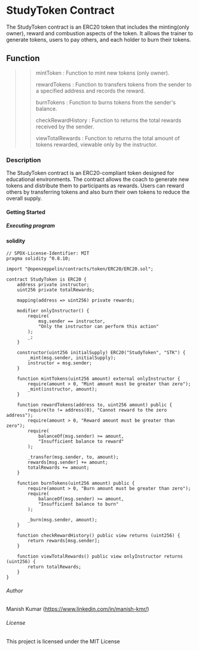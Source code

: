 # StudyToken Contract
The StudyToken contract is an ERC20 token that includes the minting(only owner), reward and combustion aspects of the token. It allows the trainer to generate tokens, users to pay others, and each holder to burn their tokens.

## Function
>>mintToken : Function to mint new tokens (only owner).
>>
>>rewardTokens : Function to transfers tokens from the sender to a specified address and records the reward.
>>
>>burnTokens : Function to burns tokens from the sender's balance.
>>
>>checkRewardHistory : Function to returns the total rewards received by the sender.
>>
>>viewTotalRewards : Function to returns the total amount of tokens rewarded, viewable only by the instructor.


### Description
The StudyToken contract is an ERC20-compliant token designed for educational environments. The contract allows the coach to generate new tokens and distribute them to participants as rewards. Users can reward others by transferring tokens and also burn their own tokens to reduce the overall supply.

#### Getting Started

##### Executing program
#### solidity
```
// SPDX-License-Identifier: MIT
pragma solidity ^0.8.10;

import "@openzeppelin/contracts/token/ERC20/ERC20.sol";

contract StudyToken is ERC20 {
    address private instructor;
    uint256 private totalRewards;

    mapping(address => uint256) private rewards;

    modifier onlyInstructor() {
        require(
            msg.sender == instructor,
            "Only the instructor can perform this action"
        );
        _;
    }

    constructor(uint256 initialSupply) ERC20("StudyToken", "STK") {
        _mint(msg.sender, initialSupply);
        instructor = msg.sender;
    }

    function mintTokens(uint256 amount) external onlyInstructor {
        require(amount > 0, "Mint amount must be greater than zero");
        _mint(instructor, amount);
    }

    function rewardTokens(address to, uint256 amount) public {
        require(to != address(0), "Cannot reward to the zero address");
        require(amount > 0, "Reward amount must be greater than zero");
        require(
            balanceOf(msg.sender) >= amount,
            "Insufficient balance to reward"
        );

        _transfer(msg.sender, to, amount);
        rewards[msg.sender] += amount;
        totalRewards += amount;
    }

    function burnTokens(uint256 amount) public {
        require(amount > 0, "Burn amount must be greater than zero");
        require(
            balanceOf(msg.sender) >= amount,
            "Insufficient balance to burn"
        );

        _burn(msg.sender, amount);
    }

    function checkRewardHistory() public view returns (uint256) {
        return rewards[msg.sender];
    }

    function viewTotalRewards() public view onlyInstructor returns (uint256) {
        return totalRewards;
    }
}
```


###### Author
Manish Kumar 
(https://www.linkedin.com/in/manish-kmr/)

###### License
This project is licensed under the MIT License
